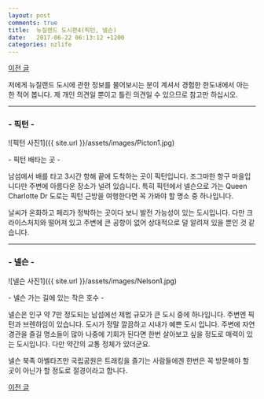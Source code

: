 ```yaml
---
layout: post
comments: true
title:  뉴질랜드 도시편4(픽턴, 넬슨)
date:   2017-06-22 06:13:12 +1200
categories: nzlife
---
```


<a href="{{ site.github.url }}/nzlife/2017/04/06/WhanganuiNPalmerstonNorth.html" class="page-change">이전 글</a>

저에게 뉴질랜드 도시에 관한 정보를 물어보시는 분이 계셔서 경험한 한도내에서 아는 한 적어 봅니다. 제 개인 의견일 뿐이고 틀린 의견일 수 있으므로 참고만 하십시오.
<hr>
<h3>- 픽턴 -</h3>

![픽턴 사진1]({{ site.url }}/assets/images/Picton1.jpg)
<p class="image-description">- 픽턴 배타는 곳 -</p>

남섬에서 배를 타고 3시간 항해 끝에 도착하는 곳이 픽턴입니다. 조그마한 항구 마을입니다만 주변에 아름다운 장소가 널려 있습니다. 특히 픽턴에서 넬슨으로 가는 Queen Charlotte Dr 도로는 픽턴 근방을 여행한다면 꼭 가봐야 할 명소 중 하나입니다.

날씨가 온화하고 페리가 정박하는 곳이다 보니 발전 가능성이 있는 도시입니다. 다만 크라이스처치와 떨어져 있고 주변에 큰 공항이 없어 상대적으로 덜 알려져 있을 뿐인 것 같습니다.

<hr>
<h3>- 넬슨 -</h3>

![넬슨 사진1]({{ site.url }}/assets/images/Nelson1.jpg)
<p class="image-description">- 넬슨 가는 길에 있는 작은 호수 -</p>

넬슨은 인구 약 7만 정도되는 남섬에선 제법 규모가 큰 도시 중에 하나입니다. 주변엔 픽턴과 브렌하임이 있습니다. 도시가 정말 깔끔하고 시내가 예쁜 도시 입니다. 주변에 자연 경관을 즐길 명소들이 많아 나중에 기회가 된다면 한번 살아보고 싶을 정도로 매력이 있는 도시입니다. 다만 약간의 교통 정체가 있더군요.

넬슨 북족 아벨타즈만 국립공원은 트래킹을 즐기는 사람들에겐 한번은 꼭 방문해야 할 곳이 아닌가 할 정도로 절경이라고 합니다.

<a href="{{ site.github.url }}/nzlife/2017/04/06/WhanganuiNPalmerstonNorth.html" class="page-change">이전 글</a>